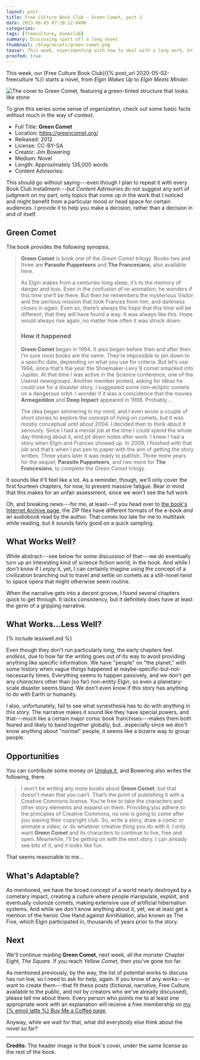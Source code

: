 ```yaml
---
layout: post
title: Free Culture Book Club — Green Comet, part 1
date: 2023-06-03 07:10:12-0400
categories:
tags: [freeculture, bookclub]
summary: Discussing (part of) a long novel
thumbnail: /blog/assets/green-comet.png
teaser: This week, experimenting with how to deal with a long work, brings us an odd science fiction novel that at least starts in the extreme abstract.
proofed: true
---
```


This week, our [Free Culture Book Club]({% post_url 2020-05-02-freeculture %}) starts a novel, from *Elgin Wakes Up* to *Elgin Meets Minder*.

![The cover to Green Comet, featuring a green-tinted structure that looks like stone](/blog/assets/green-comet.png "Seems fairly literal, but sure.")

To give this series some sense of organization, check out some basic facts without much in the way of context.

 * Full Title:  **Green Comet**
 * Location:  <https://greencomet.org/>
 * Released:  2012
 * License:  CC-BY-SA
 * Creator:  Jim Bowering
 * Medium:  Novel
 * Length:  Approximately 135,000 words
 * Content Advisories:  

This should go without saying---even though I plan to repeat it with every Book Club installment---but *Content Advisories* do not suggest any sort of judgment on my part, only topics that come up in the work that I noticed and might benefit from a particular mood or head space for certain audiences.  I provide it to help you make a decision, rather than a decision in and of itself.

## Green Comet

The book provides the following synopsis.

 > **Green Comet** is book one of the *Green Comet* trilogy.  Books two and three are **Parasite Puppeteers** and **The Francesians**, also available here.
 >
 > As Elgin wakes from a centuries-long sleep, it’s to the memory of danger and loss. Even in the confusion of re-animation, he wonders if this time she’ll be there. But then he remembers the mysterious Visitor and the perilous mission that took Frances from him, and darkness closes in again. Even so, there’s always the hope that this time will be different, that they will have found a way. It was always like this. Hope would always rise again, no matter how often it was struck down.
 >
 > ### How it happened
 >
 > **Green Comet** began in 1994. It also began before then and after then. I’m sure most books are the same. They’re impossible to pin down to a specific date, depending on what you use for criteria. But let’s use 1994, since that’s the year the Shoemaker-Levy 9 comet smacked into Jupiter. At that time I was active in the Science conference, one of the Usenet newsgroups. Another member posted, asking for ideas he could use for a disaster story. I suggested some non-ecliptic comets on a dangerous orbit. I wonder if it was a coincidence that the movies **Armageddon** and **Deep Impact** appeared in 1998. Probably...
 >
 > The idea began simmering in my mind, and I even wrote a couple of short stories to explore the concept of living on comets, but it was mostly conceptual until about 2004. I decided then to think about it seriously. Since I had a menial job at the time I could spend the whole day thinking about it, and jot down notes after work. I knew I had a story when Elgin and Frances showed up. In 2009, I finished with that job and that’s when I put pen to paper with the aim of getting the story written. Three years later it was ready to publish. Three more years for the sequel, **Parasite Puppeteers**, and two more for **The Francesians**, to complete the *Green Comet* trilogy.

It sounds like it'll feel like a lot.  As a reminder, though, we'll only cover the first fourteen chapters, for now, to prevent massive fatigue.  Bear in mind that this makes for an unfair assessment, since we won't see the full work.

Oh, and breaking news---for me, at least---if you head over to [the book's Internet Archive page](https://archive.org/details/GreenComet), the ZIP files have different formats of the e-book *and* an audiobook read by the author.  That comes too late for me to multitask while reading, but it sounds fairly good on a quick sampling.

## What Works Well?

While abstract---see below for some discussion of that---we *do* eventually turn up an interesting kind of science fiction world, in the book.  And while I don't know if I *enjoy* it, yet, I can certainly imagine using the concept of a civilization branching out to travel and settle on comets as a still-novel twist to space opera that might otherwise seem routine.

When the narrative gets into a decent groove, I found several chapters quick to get through.  It lacks consistency, but it definitely does have at least the germ of a gripping narrative.

## What Works...Less Well?

{% include lesswell.md %}

Even though they don't run particularly long, the early chapters feel *endless*, due to how far the writing goes out of its way to avoid providing anything like specific information.  We have "people" on "the planet," with some history when vague things happened at maybe-specific-but-not-necessarily times.  Everything seems to happen passively, and we don't get any *characters* other than (so far) non-entity Elgin, so even a planetary-scale disaster seems bland.  We don't even know if this story has anything to do with Earth or humanity.

I also, unfortunately, fail to see what synesthesia has to do with anything in this story.  The narrative makes it sound like they have special powers, and that---much like a certain major comic book franchises---makes them both feared and likely to band together globally, but...especially since we don't know anything about "normal" people, it seems like a bizarre way to group people.

## Opportunities

You can contribute some money on [Unglue.it](https://unglue.it/work/128673/), and Bowering also writes the following, there.

 > I won’t be writing any more books about **Green Comet**, but that doesn’t mean that you can’t. That’s the point of publishing it with a Creative Commons license. You’re free to take the characters and other story elements and expand on them. Providing you adhere to the principles of Creative Commons, no one is going to come after you waving their copyright club. So, write a story, draw a comic or animate a video, or do whatever creative thing you do with it. I only want **Green Comet** and its characters to continue to live, free and open. Meanwhile, I’ll be getting on with the next story. I can already see bits of it, and it looks like fun.

That seems reasonable to me...

## What's Adaptable?

As mentioned, we have the broad concept of a world nearly destroyed by a cometary impact, creating a culture where people manipulate, exploit, and eventually colonize comets, making extensive use of artificial hibernation systems.  And while we don't know anything about it, yet, we at least get a mention of the heroic One Hand against Annihilation, also known as The Five, which Elgin participated in, thousands of years prior to the story.

## Next

We'll continue reading **Green Comet**, next week, all the monster Chapter Eight, *The Square*.  If you reach *Yellow Comet*, then you've gone too far.

As mentioned previously, by the way, the list of potential works to discuss has run low, so I need to ask for help, again.  If you know of any works---or want to create them---that fit these posts (fictional, narrative, Free Culture, available to the public, and not by creators who we've already discussed), please tell me about them.  Every person who points me to at least one appropriate work with an explanation will receive a free membership on [my {% emoji latte %} Buy Me a Coffee page](https://buymeacoffee.com/jcolag).

Anyway, while we wait for that, what did everybody else think about the novel so far?

* * *

**Credits**:  The header image is the book's cover, under the same license as the rest of the book.
